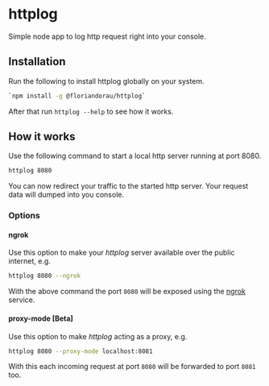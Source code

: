 # httplog #

Simple node app to log http request right into your console.

## Installation ##

Run the following to install httplog globally on your system.

```bash
`npm install -g @floriandorau/httplog`
```

After that run `httplog --help` to see how it works.

## How it works ##

Use the following command to start a local http server running at port 8080.

```bash
httplog 8080
```

You can now redirect your traffic to the started http server. Your request data will dumped into you console.

### Options ###

#### ngrok ####

Use this option to make your _httplog_ server available over the public internet, e.g.

```bash
httplog 8080 --ngrok
```

With the above command the port `8080` will be exposed using the [ngrok](https://ngrok.com/) service.

#### proxy-mode [Beta] #####

Use this option to make _httplog_ acting as a proxy, e.g.

```bash
httplog 8080 --proxy-mode localhost:8081
```

With this each incoming request at port `8080` will be forwarded to port `8081` too.
